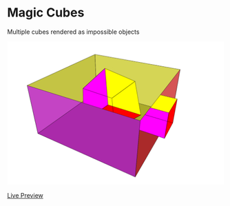 # Magic Cubes

Multiple cubes rendered as impossible objects

![Preview](preview.png)

[Live Preview](https://static.laszlokorte.de/magic-cubes/)